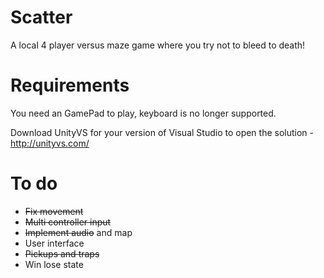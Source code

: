 # Scatter
A local 4 player versus maze game where you try not to bleed to death!

# Requirements
You need an GamePad to play, keyboard is no longer supported.

Download UnityVS for your version of Visual Studio to open the solution - http://unityvs.com/  

# To do
- ~~Fix movement~~
- ~~Multi controller input~~
- ~~Implement audio~~ and map
- User interface
- ~~Pickups and traps~~
- Win lose state